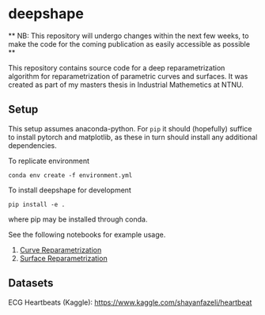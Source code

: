 # deepshape

** NB: This repository will undergo changes within the next few weeks, to make the code for  the coming publication as easily accessible as possible **

This repository contains source code for a deep reparametrization algorithm for reparametrization of parametric curves and surfaces. It was created as part of my masters thesis in Industrial Mathemetics at NTNU.

## Setup
This setup assumes anaconda-python. For `pip` it should (hopefully) suffice to install pytorch and matplotlib, as these in turn should install any additional dependencies.

To replicate environment
```
conda env create -f environment.yml
```

To install deepshape for development
```
pip install -e .
```
where pip may be installed through conda.


See the following notebooks for example usage.
1. [Curve Reparametrization](example-notebooks/curves-reparametrization.ipynb)
2. [Surface Reparametrization](example-notebooks/surfaces-reparametrization.ipynb)


## Datasets
ECG Heartbeats (Kaggle): https://www.kaggle.com/shayanfazeli/heartbeat
